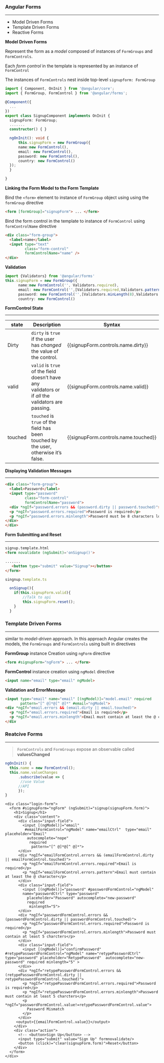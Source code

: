 ### Angular Forms

---

- Model Driven Forms
- Template Driven Forms
- Reactive Forms



**Model Driven Forms**

Represent the form as a *model* composed of instances of `FormGroups` and `FormControls`.

Each *form control* in the template is represented by an instance of `FormControl`

The instances of `FormControls` nest inside top-level `signupform: FormGroup`



```typescript
import { Component, OnInit } from '@angular/core';
import { FormGroup, FormControl } from '@angular/forms';

@Component({
  ...
})
export class SignupComponent implements OnInit {
  signupForm: FormGroup;
  .......
  constructor() { }

  ngOnInit(): void {
	  this.signupForm = new FormGroup({
      name:new FormControl(),
      email: new FormControl(),
      password: new FormControl(),
      country: new FormControl()
  });
  }

}

```

**Linking the Form Model to the Form Template**

Bind the `<form>` element to instance of `FormGroup` object using using the `formGroup` directive

```html
<form [formGroup]="signupForm"> ... </form>
```

Bind the form control in the template to instance of `FormControl` using  `formControlName` directive 

```html
<div class="form-group">
  <label>name</label>
  <input type="text"
         class="form-control"
         formControlName="name" />
</div>
```

**Validation**



```typescript
import {Validators} from '@angular/forms'
this.signupForm = new FormGroup({
      name:new FormControl('', Validators.required),
      email: new FormControl('',[Validators.required,Validators.pattern('[^ @]*@[^ @]*')]),
      password: new FormControl('',[Validators.minLength(8),Validators.required]),
      country: new FormControl()
```



**FormControl State**

---

| state   | Description                                                  | Syntax                               |
| ------- | ------------------------------------------------------------ | ------------------------------------ |
| Dirty   | `dirty` is `true` if the user has *changed* the value of the control. | {{signupForm.controls.name.dirty}}   |
| valid   | `valid` is `true` of the field doesn’t have any validators or if *all* the validators are passing. | {{signupForm.controls.name.valid}}   |
| touched | `touched` is `true` of the field has been touched by the user, otherwise it’s false. | {{signupForm.controls.name.touched}} |

**Displaying Validation Messages**

---

```html
<div class="form-group">
  <label>Password</label>
  <input type="password"
         class="form-control"
         formControlName="password">
  <div *ngIf="password.errors && (password.dirty || password.touched)">
  <p *ngIf="password.errors.required">Password is required</p>
  <p *ngIf="password.errors.minlength">Password must be 8 characters long</p>
</div>
</div>
```



**Form Submitting and Reset**

---

```html
signup.template.html
<form novalidate (ngSubmit)='onSignup()'>

.......
   <button type="submit" value="Signup"></button>
</form>

```

```typescript
singnup.template.ts

  onSignup(){
    if(this.signupForm.valid){
        //Talk to api
        this.signupForm.reset();
    }
  }
```



### Template Driven Forms

---

similar to  *model-driven* approach. In this approach Angular creates the models, the `FormGroups` and `FormControls` using  built in directives 

**FormGroup**  instance Creation using `ngForm` directive

```html
<form #signupForm="ngForm"> ... </form>
```

**FormControl** instance creation using `ngModel` directive 

```html
<input name="email" type="email" ngModel>
```

**Validation and ErrorMessage**

```html
<input type="email" name="email" [(ngModel)]="model.email" required 
       pattern="[^ @]*@[^ @]*" #email="ngModel">
<div *ngIf="email.errors && (email.dirty || email.touched)">
  <p *ngIf="email.errors.required">Email is required</p>
  <p *ngIf="email.errors.minlength">Email must contain at least the @ character</p>
</div

```



### Reatcive Forms

---

>  `FormControls` and `FormGroups`  expose an observable called **valuesChanged**

```typescript
ngOnInit() {
  this.name = new FormControl();
  this.name.valueChanges
      .subscribe(value => {
       //use Value
      //API
      });
}
```
```
<div class="login-form">
  <form #signupForm="ngForm" (ngSubmit)="signup(signupForm.form)">
    <h1>Signup</h1>
    <div class="content">
      <div class="input-field">
        <input [(ngModel)]="email"
         #emailFormControl="ngModel" name="emailCtrl"  type="email" placeholder="Email"
          autocomplete="nope"
           required
            pattern="[^ @]*@[^ @]*">
      </div>
      <div *ngIf="emailFormControl.errors && (emailFormControl.dirty || emailFormControl.touched)">
        <p *ngIf="emailFormControl.errors.required">Email is required</p>
        <p *ngIf="emailFormControl.errors.pattern">Email must contain at least the @ character</p>
      </div>
      <div class="input-field">
        <input [(ngModel)]="password" #passwordFormControl="ngModel"
        name="passwordCtrl" type="password"
          placeholder="Password" autocomplete="new-password"
          required
           minlength="5">
      </div>
      <div *ngIf="passwordFormControl.errors && (passwordFormControl.dirty || passwordFormControl.touched)">
        <p *ngIf="passwordFormControl.errors.required">Password is required</p>
        <p *ngIf="passwordFormControl.errors.minlength">Password must contain at least 5 charcters</p>
      </div>
      <div class="input-field">
        <input [(ngModel)]="confirmPassword" #retypePasswordFormControl="ngModel" name="retypePasswordCtrl" type="password" placeholder="RetypePassword"  autocomplete="new-password" required minlength="5" >
      </div>
      <div *ngIf="retypePasswordFormControl.errors && (retypePasswordFormControl.dirty || retypePasswordFormControl.touched)">
        <p *ngIf="retypePasswordFormControl.errors.required">Password is required</p>
        <p *ngIf="retypePasswordFormControl.errors.minlength">Password must contain at least 5 charcters</p>
        <p *ngIf="passwordFormControl.value!=retypePasswordFormControl.value">
          Password Mismatch
        </p>
      </div>
     <output>{{emailFormControl.value}}</output>
    </div>
    <div class="action">
      <!-- <button>Sign Up</button> -->
      <input type="submit" value="Sign Up" formnovalidate/>
      <button (click)="clear(signupForm.form)">Reset</button>
    </div>
  </form>
</div>
```
